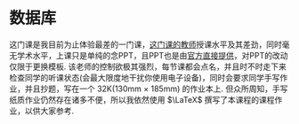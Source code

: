 # 数据库

这门课是我目前为止体验最差的一门课，[这门课的教师](http://dbgroup.nuaa.edu.cn/jzh/)授课水平及其差劲，同时毫无学术水平，上课只是单纯的念PPT，且PPT也是由[官方直接提供](http://chinadb.ruc.edu.cn/home/nav/2/sub/34/)，对PPT的改动仅限于更换模板. 该老师的控制欲极其强烈，每节课都会点名，并且时不时走下来检查同学的听课状态(会最大限度地干扰你使用电子设备)，同时会要求同学手写作业，并且抄题，写在一个 32K(130mm $\times$ 185mm) 的作业本上. 但众所周知，手写纸质作业仍然存在诸多不便，所以我依然使用 $\LaTeX$ 撰写了本课程的课程作业，以供大家参考.
